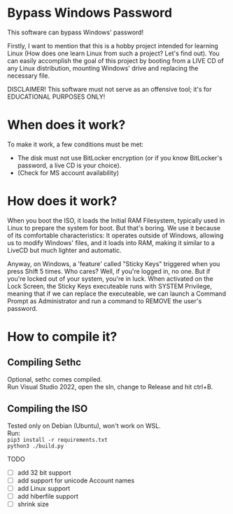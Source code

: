# Bypass Windows Password
This software can bypass Windows' password!

Firstly, I want to mention that this is a hobby project intended for learning Linux (How does one learn Linux from such a project? Let's find out). You can easily accomplish the goal of this project by booting from a LIVE CD of any Linux distribution, mounting Windows' drive and replacing the necessary file.

DISCLAIMER! This software must not serve as an offensive tool; it's for EDUCATIONAL PURPOSES ONLY!

# When does it work?
To make it work, a few conditions must be met:
- The disk must not use BitLocker encryption (or if you know BitLocker's password, a live CD is your choice).
- (Check for MS account availability)

# How does it work?
When you boot the ISO, it loads the Initial RAM Filesystem, typically used in Linux to prepare the system for boot. But that's boring. We use it because of its comfortable characteristics: It operates outside of Windows, allowing us to modify Windows' files, and it loads into RAM, making it similar to a LiveCD but much lighter and automatic.

Anyway, on Windows, a 'feature' called "Sticky Keys" triggered when you press Shift 5 times. Who cares? Well, if you're logged in, no one. But if you're locked out of your system, you're in luck.
When activated on the Lock Screen, the Sticky Keys executeable runs with SYSTEM Privilege, meaning that if we can replace the executeable, we can launch a Command Prompt as Administrator and run a command to REMOVE the user's password.

# How to compile it?
## Compiling Sethc
Optional, sethc comes compiled. <br>
Run Visual Studio 2022, open the sln, change to Release and hit ctrl+B.
## Compiling the ISO
Tested only on Debian (Ubuntu), won't work on WSL. <br>
Run: <br>
`pip3 install -r requirements.txt` <br>
`python3 ./build.py`


TODO
- [ ] add 32 bit support
- [ ] add support for unicode Account names
- [ ] add Linux support
- [ ] add hiberfile support
- [ ] shrink size